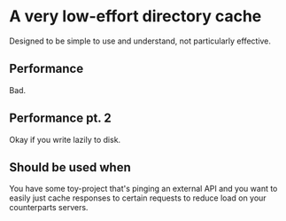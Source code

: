 # A very low-effort directory cache

Designed to be simple to use and understand, 
not particularly effective.

## Performance

Bad.

## Performance pt. 2

Okay if you write lazily to disk.

## Should be used when

You have some toy-project that's pinging an external 
API and you want to easily just cache responses to certain requests
to reduce load on your counterparts servers.  
